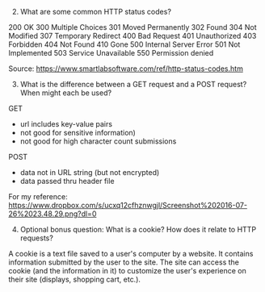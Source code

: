2. What are some common HTTP status codes?

200 OK
300 Multiple Choices
301 Moved Permanently
302 Found
304 Not Modified
307 Temporary Redirect
400 Bad Request
401 Unauthorized
403 Forbidden
404 Not Found
410 Gone
500 Internal Server Error
501 Not Implemented
503 Service Unavailable
550 Permission denied

Source: https://www.smartlabsoftware.com/ref/http-status-codes.htm

3. What is the difference between a GET request and a POST request? When might each be used?

GET 
- url includes key-value pairs
- not good for sensitive information)
- not good for high character count submissions 

POST
- data not in URL string (but not encrypted)
- data passed thru header file

For my reference: https://www.dropbox.com/s/ucxq12cfhznwgjl/Screenshot%202016-07-26%2023.48.29.png?dl=0

4. Optional bonus question: What is a cookie? How does it relate to HTTP requests?

A cookie is a text file saved to a user's computer by a website. It contains information submitted by the user to the site. The site can access the cookie (and the information in it) to customize the user's experience on their site (displays, shopping cart, etc.).